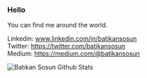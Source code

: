 
### Hello

You can find me around the world.

Linkedin: www.linkedin.com/in/batikansosun<br />
Twitter: https://twitter.com/batikansosun<br />
Medium: https://medium.com/@batikansosun

![Batıkan Sosun Github Stats](https://github-readme-stats.vercel.app/api?username=batikansosun&show_icons=true&title_color=fff&icon_color=79ff97&text_color=9f9f9f&bg_color=151515)
